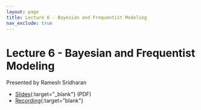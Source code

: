 ```yaml
---
layout: page
title: Lecture 6 - Bayesian and Frequentist Modeling
nav_exclude: true
---
```


# Lecture 6 - Bayesian and Frequentist Modeling

Presented by Ramesh Sridharan

- [Slides](https://docs.google.com/presentation/d/14irmr2GU5tejyPseXPPi8ckxFvvQ7ig6MPvw7GwHgSI/edit?usp=sharing){:target="_blank"} (PDF)
- [Recording](https://bcourses.berkeley.edu/courses/1532439/pages/lecture-6-bayesian-and-frequentist-modeling){:target="blank"}
